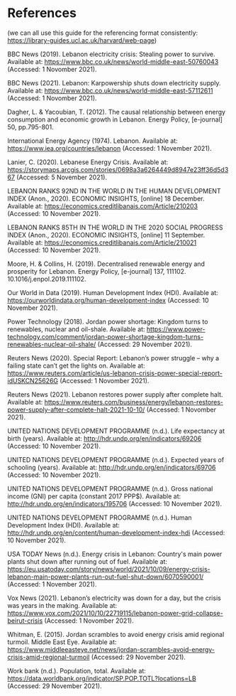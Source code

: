 # References

(we can all use this guide for the referencing format consistently: https://library-guides.ucl.ac.uk/harvard/web-page)

BBC News (2019). Lebanon electricity crisis: Stealing power to survive. Available at: https://www.bbc.co.uk/news/world-middle-east-50760043 (Accessed: 1 Novomber 2021).

BBC News (2021). Lebanon: Karpowership shuts down electricity supply. Available at: https://www.bbc.co.uk/news/world-middle-east-57112611 (Accessed: 1 Novomber 2021).

Dagher, L. & Yacoubian, T. (2012). The causal relationship between energy consumption and economic growth in Lebanon. Energy Policy, [e-journal] 50, pp.795-801.

International Energy Agency (1974). Lebanon. Available at: https://www.iea.org/countries/lebanon (Accessed: 1 November 2021).

Lanier, C. (2020). Lebanese Energy Crisis. Available at: <https://storymaps.arcgis.com/stories/0698a3a6264449d8947e23ff36d5d367> (Accessed: 5 November 2021).

LEBANON RANKS 92ND IN THE WORLD IN THE HUMAN DEVELOPMENT INDEX (Anon., 2020). ECONOMIC INSIGHTS, [online] 18 December. Available at: https://economics.creditlibanais.com/Article/210203 (Accessed: 10 November 2021).

LEBANON RANKS 85TH IN THE WORLD IN THE 2020 SOCIAL PROGRESS INDEX (Anon., 2020). ECONOMIC INSIGHTS, [online] 11 September. Available at: https://economics.creditlibanais.com/Article/210021 (Accessed: 10 November 2021).

Moore, H. & Collins, H. (2019). Decentralised renewable energy and prosperity for Lebanon. Energy Policy, [e-journal] 137, 111102. 10.1016/j.enpol.2019.111102.

Our World in Data (2019). Human Development Index (HDI). Available at: https://ourworldindata.org/human-development-index (Accessed: 10 November 2021).

Power Technology (2018). Jordan power shortage: Kingdom turns to renewables, nuclear and oil-shale. Available at: https://www.power-technology.com/comment/jordan-power-shortage-kingdom-turns-renewables-nuclear-oil-shale/ (Accessed: 29 November 2021).

Reuters News (2020). Special Report: Lebanon’s power struggle – why a failing state can’t get the lights on. Available at: https://www.reuters.com/article/us-lebanon-crisis-power-special-report-idUSKCN25626G (Accessed: 1 Novomber 2021).

Reuters News (2021). Lebanon restores power supply after complete halt. Available at: https://www.reuters.com/business/energy/lebanon-restores-power-supply-after-complete-halt-2021-10-10/ (Accessed: 1 Novomber 2021).

UNITED NATIONS DEVELOPMENT PROGRAMME (n.d.). Life expectancy at birth (years). Available at: http://hdr.undp.org/en/indicators/69206 (Accessed: 10 November 2021).

UNITED NATIONS DEVELOPMENT PROGRAMME (n.d.). Expected years of schooling (years). Available at: http://hdr.undp.org/en/indicators/69706 (Accessed: 10 November 2021).

UNITED NATIONS DEVELOPMENT PROGRAMME (n.d.). Gross national income (GNI) per capita (constant 2017 PPP$). Available at: http://hdr.undp.org/en/indicators/195706 (Accessed: 10 November 2021).

UNITED NATIONS DEVELOPMENT PROGRAMME (n.d.). Human Development Index (HDI). Available at: http://hdr.undp.org/en/content/human-development-index-hdi (Accessed: 10 November 2021).

USA TODAY News (n.d.). Energy crisis in Lebanon: Country's main power plants shut down after running out of fuel. Available at: https://eu.usatoday.com/story/news/world/2021/10/09/energy-crisis-lebanon-main-power-plants-run-out-fuel-shut-down/6070590001/ (Accessed: 1 November 2021).

Vox News (2021). Lebanon’s electricity was down for a day, but the crisis was years in the making. Available at: https://www.vox.com/2021/10/10/22719115/lebanon-power-grid-collapse-beirut-crisis (Accessed: 1 Novomber 2021).

Whitman, E. (2015). Jordan scrambles to avoid energy crisis amid regional turmoil. Middle East Eye. Available at: https://www.middleeasteye.net/news/jordan-scrambles-avoid-energy-crisis-amid-regional-turmoil (Accessed: 29 November 2021).

Work bank (n.d.). Population, total. Available at: https://data.worldbank.org/indicator/SP.POP.TOTL?locations=LB (Accessed: 29 November 2021).
